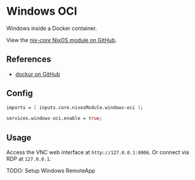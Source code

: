 # Windows OCI 

Windows inside a Docker container.

View the [*nix-core* NixOS module on GitHub](https://github.com/sid115/nix-core/tree/master/modules/nixos/windows-oci).

## References

- [dockur on GitHub](https://github.com/dockur/windows)

## Config

```nix
imports = [ inputs.core.nixosModule.windows-oci ];

services.windows-oci.enable = true;
```

## Usage

Access the VNC web interface at `http://127.0.0.1:8006`. Or connect via RDP at `127.0.0.1`.

TODO: Setup Windows RemoteApp

